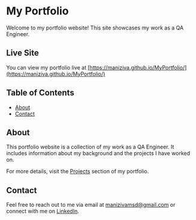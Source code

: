 # My Portfolio

Welcome to my portfolio website! This site showcases my work as a QA Engineer.

## Live Site

You can view my portfolio live at [https://maniziva.github.io/MyPortfolio/](https://maniziva.github.io/MyPortfolio/)

## Table of Contents

- [About](#about)
- [Contact](#contact)

## About

This portfolio website is a collection of my work as a QA Engineer. It includes information about my background and the projects I have worked on.

For more details, visit the [Projects](https://maniziva.github.io/MyPortfolio/#projects) section of my portfolio.

## Contact

Feel free to reach out to me via email at [manizivamsd@gmail.com](mailto:manizivamsd@gmail.com) or connect with me on [LinkedIn](https://www.linkedin.com/in/manikandan-adaikalam/).